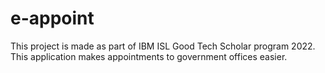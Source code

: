  # e-appoint<br/>
This project is made as part of IBM ISL Good Tech Scholar program 2022. This application makes appointments to government offices easier.<br/>
